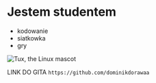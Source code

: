 # Jestem studentem

- kodowanie
- siatkowka
- gry


![Tux, the Linux mascot](https://www.telekarma.pl/userfiles/images/aktualnosci/305464337-760x500.jpg)


LINK DO GITA
`https://github.com/dominikdorawaa`